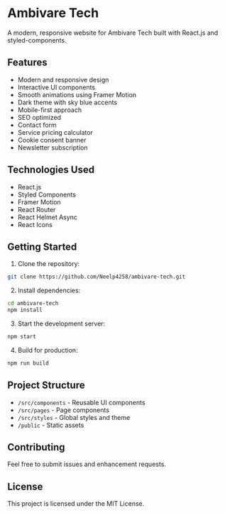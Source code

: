 # Ambivare Tech

A modern, responsive website for Ambivare Tech built with React.js and styled-components.

## Features

- Modern and responsive design
- Interactive UI components
- Smooth animations using Framer Motion
- Dark theme with sky blue accents
- Mobile-first approach
- SEO optimized
- Contact form
- Service pricing calculator
- Cookie consent banner
- Newsletter subscription

## Technologies Used

- React.js
- Styled Components
- Framer Motion
- React Router
- React Helmet Async
- React Icons

## Getting Started

1. Clone the repository:
```bash
git clone https://github.com/Neelp4258/ambivare-tech.git
```

2. Install dependencies:
```bash
cd ambivare-tech
npm install
```

3. Start the development server:
```bash
npm start
```

4. Build for production:
```bash
npm run build
```

## Project Structure

- `/src/components` - Reusable UI components
- `/src/pages` - Page components
- `/src/styles` - Global styles and theme
- `/public` - Static assets

## Contributing

Feel free to submit issues and enhancement requests.

## License

This project is licensed under the MIT License.
